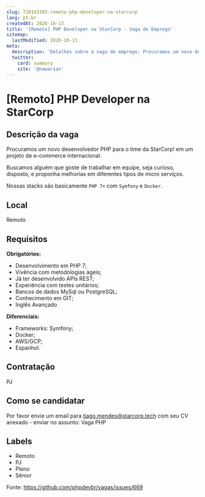 ```yaml
---
slug: 720143393-remoto-php-developer-na-starcorp
lang: pt-br
createdAt: 2020-10-13
title: '[Remoto] PHP Developer na StarCorp - Vaga de Emprego'
sitemap:
  lastModified: 2020-10-13
meta:
  description: 'Detalhes sobre a vaga de emprego: Procuramos um novo desenvolvedor PHP para o time da StarCorp! em um projeto de e-commerce internacional. Buscamos alguém que goste de trabalhar em equipe, seja curioso, disposto, e proponha melhorias em diferentes tipos de micro serviços. Nossas stacks são basicamente `PHP 7+` com `Symfony` e `Docker`.'
  twitter:
    card: summary
    site: '@nawarian'
---
```


# [Remoto] PHP Developer na StarCorp

## Descrição da vaga

Procuramos um novo desenvolvedor PHP para o time da StarCorp! em um projeto de e-commerce internacional.

Buscamos alguém que goste de trabalhar em equipe, seja curioso, disposto, e proponha melhorias em diferentes tipos de micro serviços.

Nossas stacks são basicamente `PHP 7+` com `Symfony` e `Docker`.

## Local

Remoto

## Requisitos

**Obrigatórios:**
- Desenvolvimento em PHP 7;
- Vivência com metodologias ágeis; 
- Já ter desenvolvido APIs REST;
- Experiência com testes unitários;
- Bancos de dados MySql ou PostgreSQL;
- Conhecimento em GIT;
- Inglês Avançado

**Diferenciais:**
- Frameworks: Symfony;
- Docker;
- AWS/GCP;
- Espanhol.

## Contratação

PJ

## Como se candidatar

Por favor envie um email para tiago.mendes@starcorp.tech com seu CV anexado - enviar no assunto: Vaga PHP

## Labels

- Remoto
- PJ
- Pleno
- Sênior

Fonte: https://github.com/phpdevbr/vagas/issues/669